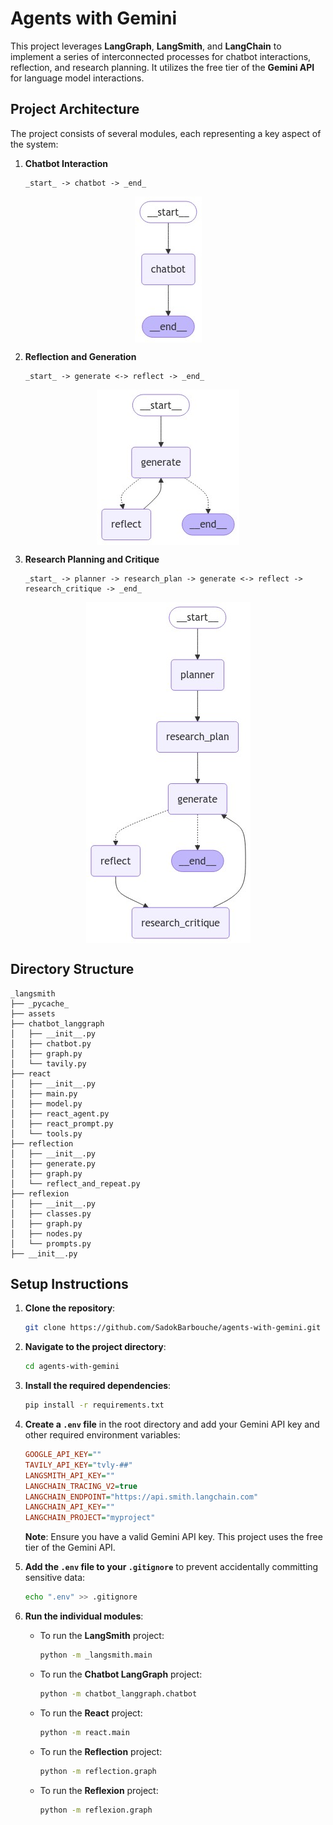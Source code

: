 # Agents with Gemini

This project leverages **LangGraph**, **LangSmith**, and **LangChain** to implement a series of interconnected processes for chatbot interactions, reflection, and research planning. It utilizes the free tier of the **Gemini API** for language model interactions.

## Project Architecture

The project consists of several modules, each representing a key aspect of the system:

1. **Chatbot Interaction**
   ```
   _start_ -> chatbot -> _end_
   ```
<div style="display: flex; justify-content: center;">
    <img src="assets/graph_image.png" alt="plot">
</div>

2. **Reflection and Generation**
   ```
   _start_ -> generate <-> reflect -> _end_
   ```
<div style="display: flex; justify-content: center;">
    <img src="assets/reflection_graph.png" alt="plot">
</div>

3. **Research Planning and Critique**
   ```
   _start_ -> planner -> research_plan -> generate <-> reflect -> research_critique -> _end_
   ```
<div style="display: flex; justify-content: center;">
    <img src="assets/reflexion_graph.png" alt="plot">
</div>

## Directory Structure

```
_langsmith
├── _pycache_
├── assets
├── chatbot_langgraph
│   ├── __init__.py
│   ├── chatbot.py
│   ├── graph.py
│   └── tavily.py
├── react
│   ├── __init__.py
│   ├── main.py
│   ├── model.py
│   ├── react_agent.py
│   ├── react_prompt.py
│   └── tools.py
├── reflection
│   ├── __init__.py
│   ├── generate.py
│   ├── graph.py
│   └── reflect_and_repeat.py
├── reflexion
│   ├── __init__.py
│   ├── classes.py
│   ├── graph.py
│   ├── nodes.py
│   └── prompts.py
├── __init__.py
```

## Setup Instructions

1. **Clone the repository**:
   ```bash
   git clone https://github.com/SadokBarbouche/agents-with-gemini.git
   ```

2. **Navigate to the project directory**:
   ```bash
   cd agents-with-gemini
   ```

3. **Install the required dependencies**:
   ```bash
   pip install -r requirements.txt
   ```

4. **Create a `.env` file** in the root directory and add your Gemini API key and other required environment variables:
   ```ini
   GOOGLE_API_KEY=""
   TAVILY_API_KEY="tvly-##"
   LANGSMITH_API_KEY=""
   LANGCHAIN_TRACING_V2=true
   LANGCHAIN_ENDPOINT="https://api.smith.langchain.com"
   LANGCHAIN_API_KEY=""
   LANGCHAIN_PROJECT="myproject"
   ```

   **Note**: Ensure you have a valid Gemini API key. This project uses the free tier of the Gemini API.

5. **Add the `.env` file to your `.gitignore`** to prevent accidentally committing sensitive data:
   ```bash
   echo ".env" >> .gitignore
   ```

6. **Run the individual modules**:

   - To run the **LangSmith** project:
     ```bash
     python -m _langsmith.main
     ```

   - To run the **Chatbot LangGraph** project:
     ```bash
     python -m chatbot_langgraph.chatbot
     ```

   - To run the **React** project:
     ```bash
     python -m react.main
     ```

   - To run the **Reflection** project:
     ```bash
     python -m reflection.graph
     ```

   - To run the **Reflexion** project:
     ```bash
     python -m reflexion.graph
     ```



